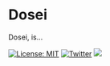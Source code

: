 # Dosei

Dosei, is...

[![License: MIT](https://img.shields.io/badge/license-Apache--2.0-white)](https://www.apache.org/licenses/LICENSE-2.0)
[![Twitter](https://img.shields.io/twitter/url/https/x.com/dosei.svg?style=social&label=Follow%20%40dosei)](https://x.com/dosei)
[![](https://dcbadge.vercel.app/api/server/BP5aUkhcAh?compact=true&style=flat)](https://discord.com/invite/BP5aUkhcAh)
